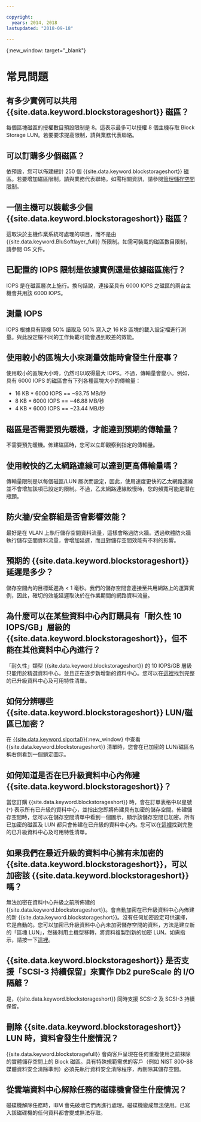 ```yaml
---

copyright:
  years: 2014, 2018
lastupdated: "2018-09-18"

---
```

{:new_window: target="_blank"}

# 常見問題

## 有多少實例可以共用 {{site.data.keyword.blockstorageshort}} 磁區？
每個區塊磁區的授權數目預設限制是 8。這表示最多可以授權 8 個主機存取 Block Storage LUN。若要要求提高限制，請與業務代表聯絡。

## 可以訂購多少個磁區？
依預設，您可以佈建總計 250 個 {{site.data.keyword.blockstorageshort}} 磁區。若要增加磁區限制，請與業務代表聯絡。如需相關資訊，請參閱[管理儲存空間限制](managing-storage-limits.html)。

## 一個主機可以裝載多少個 {{site.data.keyword.blockstorageshort}} 磁區？
這取決於主機作業系統可處理的項目，而不是由 {{site.data.keyword.BluSoftlayer_full}} 所限制。如需可裝載的磁區數目限制，請參閱 OS 文件。

## 已配置的 IOPS 限制是依據實例還是依據磁區施行？
IOPS 是在磁區層次上施行。換句話說，連接至具有 6000 IOPS 之磁區的兩台主機會共用該 6000 IOPS。

## 測量 IOPS
IOPS 根據具有隨機 50% 讀取及 50% 寫入之 16 KB 區塊的載入設定檔進行測量。與此設定檔不同的工作負載可能會遇到較差的效能。

## 使用較小的區塊大小來測量效能時會發生什麼事？
使用較小的區塊大小時，仍然可以取得最大 IOPS。不過，傳輸量會變小。例如，具有 6000 IOPS 的磁區會有下列各種區塊大小的傳輸量：

- 16 KB * 6000 IOPS == ~93.75 MB/秒 
- 8 KB * 6000 IOPS == ~46.88 MB/秒
- 4 KB * 6000 IOPS == ~23.44 MB/秒

## 磁區是否需要預先暖機，才能達到預期的傳輸量？
不需要預先暖機。佈建磁區時，您可以立即觀察到指定的傳輸量。

## 使用較快的乙太網路連線可以達到更高傳輸量嗎？
傳輸量限制是以每個磁區/LUN 層次而設定，因此，使用速度更快的乙太網路連線並不會增加該項已設定的限制。不過，乙太網路連線較慢時，您的頻寬可能是潛在瓶頸。

## 防火牆/安全群組是否會影響效能？
最好是在 VLAN 上執行儲存空間資料流量，這樣會略過防火牆。透過軟體防火牆執行儲存空間資料流量，會增加延遲，而且對儲存空間效能有不利的影響。

## 預期的 {{site.data.keyword.blockstorageshort}} 延遲是多少？   
儲存空間內的目標延遲為 < 1 毫秒。我們的儲存空間會連接至共用網路上的運算實例，因此，確切的效能延遲取決於在作業期間的網路資料流量。

## 為什麼可以在某些資料中心內訂購具有「耐久性 10 IOPS/GB」層級的 {{site.data.keyword.blockstorageshort}}，但不能在其他資料中心內進行？
「耐久性」類型 {{site.data.keyword.blockstorageshort}} 的 10 IOPS/GB 層級只能用於精選資料中心，並且正在逐步新增新的資料中心。您可以在[這裡](new-ibm-block-and-file-storage-location-and-features.html)找到完整的已升級資料中心及可用特性清單。

## 如何分辨哪些 {{site.data.keyword.blockstorageshort}} LUN/磁區已加密？
在 [{{site.data.keyword.slportal}}](https://control.softlayer.com/){:new_window} 中查看 {{site.data.keyword.blockstorageshort}} 清單時，您會在已加密的 LUN/磁區名稱右側看到一個鎖定圖示。

## 如何知道是否在已升級資料中心內佈建 {{site.data.keyword.blockstorageshort}}？
當您訂購 {{site.data.keyword.blockstorageshort}} 時，會在訂單表格中以星號 (`*`) 表示所有已升級的資料中心，並指出您即將佈建具有加密的儲存空間。佈建儲存空間時，您可以在儲存空間清單中看到一個圖示，顯示該儲存空間已加密。所有已加密的磁區及 LUN 都只會佈建在已升級的資料中心內。您可以在[這裡](new-ibm-block-and-file-storage-location-and-features.html)找到完整的已升級資料中心及可用特性清單。

## 如果我們在最近升級的資料中心擁有未加密的 {{site.data.keyword.blockstorageshort}}，可以加密該 {{site.data.keyword.blockstorageshort}} 嗎？
無法加密在資料中心升級之前所佈建的 {{site.data.keyword.blockstorageshort}}。會自動加密在已升級資料中心內佈建的新 {{site.data.keyword.blockstorageshort}}。沒有任何加密設定可供選擇，它是自動的。您可以加密已升級資料中心內未加密儲存空間的資料，方法是建立新的「區塊 LUN」，然後利用主機型移轉，將資料複製到新的加密 LUN。如需指示，請按一下[這裡](migrate-block-storage-encrypted-block-storage.html)。

## {{site.data.keyword.blockstorageshort}} 是否支援「SCSI-3 持續保留」來實作 Db2 pureScale 的 I/O 隔離？
是，{{site.data.keyword.blockstorageshort}} 同時支援 SCSI-2 及 SCSI-3 持續保留。

## 刪除 {{site.data.keyword.blockstorageshort}} LUN 時，資料會發生什麼情況？
{{site.data.keyword.blockstoragefull}} 會向客戶呈現在任何重複使用之前抹除的實體儲存空間上的 Block 磁區。具有特殊規範需求的客戶（例如 NIST 800-88 媒體資料安全清除準則）必須先執行資料安全清除程序，再刪除其儲存空間。

## 從雲端資料中心解除任務的磁碟機會發生什麼情況？
磁碟機解除任務時，IBM 會先破壞它們再進行處理。磁碟機變成無法使用。已寫入該磁碟機的任何資料都會變成無法存取。

